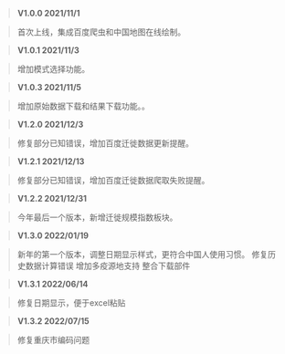 > **V1.0.0  2021/11/1**

> 首次上线，集成百度爬虫和中国地图在线绘制。

> **V1.0.1 2021/11/3**

> 增加模式选择功能。

> **V1.0.3 2021/11/5**

> 增加原始数据下载和结果下载功能。。

> **V1.2.0 2021/12/3**

> 修复部分已知错误，增加百度迁徙数据更新提醒。

> **V1.2.1 2021/12/13**

> 修复部分已知错误，增加百度迁徙数据爬取失败提醒。

> **V1.2.2 2021/12/31**

> 今年最后一个版本，新增迁徙规模指数板块。

> **V1.3.0 2022/01/19**

> 新年的第一个版本，调整日期显示样式，更符合中国人使用习惯。
> 修复历史数据计算错误
> 增加多疫源地支持
> 整合下载部件

> **V1.3.1 2022/06/14**

> 修复日期显示，便于excel粘贴

> **V1.3.2 2022/07/15**

> 修复重庆市编码问题
